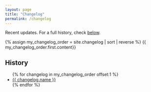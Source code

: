 ```yaml
---
layout: page
title: "Changelog"
permalink: /changelog
---
```

<p class="infobox">Recent updates. For a full history, check <a href="#history">below</a>.</p>

{% assign my_changelog_order = site.changelog | sort | reverse %}
  {{ my_changelog_order.first.content}}

<h2 class="top-bordered" id="history">History</h2>

<ul>
  {% for changelog in my_changelog_order offset:1 %}
      <li><a href="{{ changelog.url }}">{{ changelog.name }}</a></li>
  {% endfor %}
</ul>
